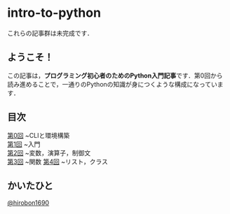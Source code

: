 # intro-to-python
これらの記事群は未完成です．  
## ようこそ！
この記事は，**プログラミング初心者のためのPython入門記事**です．第0回から読み進めることで，一通りのPythonの知識が身につくような構成になっています．

## 目次
[第0回](0.md) ~CLIと環境構築  
[第1回](1.md) ~入門  
[第2回](2.md) ~変数，演算子，制御文  
[第3回](3.md) ~関数
[第4回](4.md) ~リスト，クラス  

## かいたひと
[@hirobon1690](//twitter.com/hirobon1690)